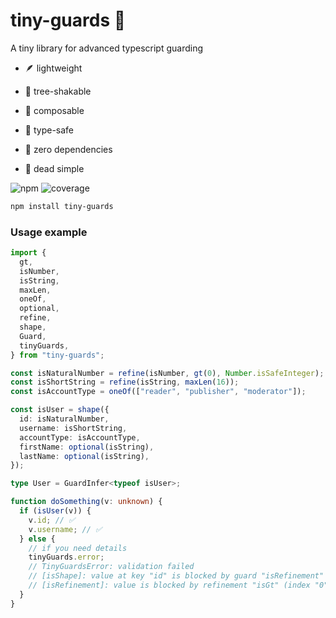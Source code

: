 # tiny-guards 💂

A tiny library for advanced typescript guarding

- 🪶 lightweight

- 🍃 tree-shakable

- 🧱 composable

- 👮 type-safe

- 🔗 zero dependencies

- 🌚 dead simple

![npm](https://img.shields.io/npm/v/tiny-guards?logo=npm&color=brightgreen&link=https%3A%2F%2Fwww.npmjs.com%2Fpackage%2Ftiny-guards)
![coverage](https://img.shields.io/badge/coverage-100%25-brightgreen?labelColor=coverage)

```bash
npm install tiny-guards
```

### Usage example

```typescript
import {
  gt,
  isNumber,
  isString,
  maxLen,
  oneOf,
  optional,
  refine,
  shape,
  Guard,
  tinyGuards,
} from "tiny-guards";

const isNaturalNumber = refine(isNumber, gt(0), Number.isSafeInteger);
const isShortString = refine(isString, maxLen(16));
const isAccountType = oneOf(["reader", "publisher", "moderator"]);

const isUser = shape({
  id: isNaturalNumber,
  username: isShortString,
  accountType: isAccountType,
  firstName: optional(isString),
  lastName: optional(isString),
});

type User = GuardInfer<typeof isUser>;

function doSomething(v: unknown) {
  if (isUser(v)) {
    v.id; // ✅
    v.username; // ✅
  } else {
    // if you need details
    tinyGuards.error;
    // TinyGuardsError: validation failed
    // [isShape]: value at key "id" is blocked by guard "isRefinement"
    // [isRefinement]: value is blocked by refinement "isGt" (index "0")
  }
}
```
